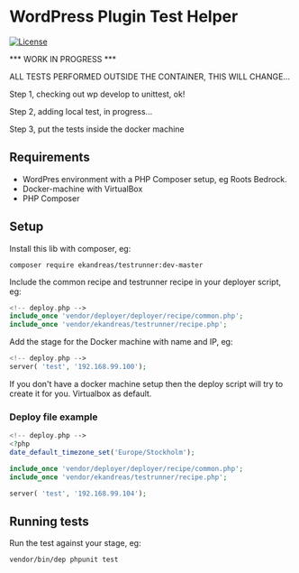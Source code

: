 # WordPress Plugin Test Helper
[![License](https://img.shields.io/badge/license-MIT-blue.svg)](https://packagist.org/packages/ekandreas/bladerunner)

*** WORK IN PROGRESS ***

ALL TESTS PERFORMED OUTSIDE THE CONTAINER, THIS WILL CHANGE...

Step 1, checking out wp develop to unittest, ok!

Step 2, adding local test, in progress...

Step 3, put the tests inside the docker machine

## Requirements
* WordPres environment with a PHP Composer setup, eg Roots Bedrock.
* Docker-machine with VirtualBox
* PHP Composer 

## Setup
Install this lib with composer, eg:
```
composer require ekandreas/testrunner:dev-master
```

Include the common recipe and testrunner recipe in your deployer script, eg:
```php
<!-- deploy.php -->
include_once 'vendor/deployer/deployer/recipe/common.php';
include_once 'vendor/ekandreas/testrunner/recipe.php';
```

Add the stage for the Docker machine with name and IP, eg:
```php
<!-- deploy.php -->
server( 'test', '192.168.99.100');
```
If you don't have a docker machine setup then the deploy script will try to create it for you. Virtualbox as default.

### Deploy file example
```php
<!-- deploy.php -->
<?php
date_default_timezone_set('Europe/Stockholm');

include_once 'vendor/deployer/deployer/recipe/common.php';
include_once 'vendor/ekandreas/testrunner/recipe.php';

server( 'test', '192.168.99.104');

```

## Running tests

Run the test against your stage, eg:
```bash
vendor/bin/dep phpunit test
```

